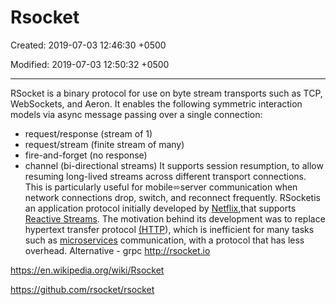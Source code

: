 # Rsocket

Created: 2019-07-03 12:46:30 +0500

Modified: 2019-07-03 12:50:32 +0500

---

RSocket is a binary protocol for use on byte stream transports such as TCP, WebSockets, and Aeron.
It enables the following symmetric interaction models via async message passing over a single connection:

- request/response (stream of 1)
- request/stream (finite stream of many)
- fire-and-forget (no response)
- channel (bi-directional streams)
It supports session resumption, to allow resuming long-lived streams across different transport connections. This is particularly useful for mobile⬄server communication when network connections drop, switch, and reconnect frequently.
RSocketis an application protocol initially developed by [Netflix](https://en.wikipedia.org/wiki/Netflix),that supports [Reactive Streams](https://en.wikipedia.org/wiki/Reactive_Streams). The motivation behind its development was to replace hypertext transfer protocol [(HTTP](https://en.wikipedia.org/wiki/HTTP)), which is inefficient for many tasks such as [microservices](https://en.wikipedia.org/wiki/Microservice) communication, with a protocol that has less overhead.
Alternative - grpc
<http://rsocket.io>

<https://en.wikipedia.org/wiki/Rsocket>

<https://github.com/rsocket/rsocket>
